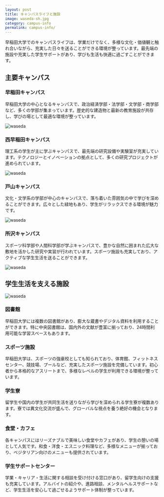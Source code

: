 ```yaml
---
layout: post
title: キャンパスライフと施設
image: waseda-sh.jpg
category: campus-info
permalink: campus-info/
---
```


早稲田大学でのキャンパスライフは、学業だけでなく、多様な文化・価値観と触れ合いながら、充実した日々を送ることができる環境が整っています。最先端の施設や充実した学生サポートがあり、学びも生活も快適に過ごすことができます。

## 主要キャンパス
### 早稲田キャンパス
早稲田大学の中心となるキャンパスで、政治経済学部・法学部・文学部・商学部など、多くの学部が集まっています。歴史的な建造物と最新の教育施設が共存し、学びの場として最適な環境が整っています。

![waseda](https://upload.wikimedia.org/wikipedia/commons/thumb/9/9c/Waseda_University_2014.JPG/1200px-Waseda_University_2014.JPG)

### 西早稲田キャンパス
理工系の学生が主に学ぶキャンパスで、最先端の研究設備や実験室が充実しています。テクノロジーとイノベーションの拠点として、多くの研究プロジェクトが進められています。

![waseda](https://www.waseda.jp/top/assets/uploads/2014/02/w20140415_145-2000x1333.jpg)

### 戸山キャンパス
文化・文学系の学部が中心のキャンパスで、落ち着いた雰囲気の中で学びを深めることができます。広々とした緑地もあり、学生がリラックスできる環境が魅力です。

![waseda](https://www.waseda.jp/top/assets/uploads/2022/08/MG_7218-2000x1437.jpg)

### 所沢キャンパス
スポーツ科学部や人間科学部が学ぶキャンパスで、豊かな自然に囲まれた広大な敷地を活かした研究や実習が行われています。スポーツ施設も充実しており、アクティブな学生生活を送ることができます。

![waseda](https://www.waseda.jp/top/assets/uploads/2014/03/d75c6454787e805d5797935539f59e6c.jpg)

## 学生生活を支える施設

![waseda](https://www.waseda.jp/inst/weekly/assets/uploads/2022/04/f80b99d8dae4712bddcd4267e0be6304.jpg)

### 図書館
早稲田大学には複数の図書館があり、膨大な蔵書やデジタル資料を利用することができます。特に中央図書館は、国内外の文献が豊富に揃っており、24時間利用可能な学習スペースもあります。

### スポーツ施設
早稲田大学は、スポーツの強豪校としても知られており、体育館、フィットネスセンター、競技場、プールなど、充実したスポーツ施設を完備しています。初心者から本格的なアスリートまで、多様なレベルの学生が利用できる環境が整っています。

### 学生寮
留学生や国内の学生が共同生活を送りながら学びを深められる学生寮が複数あります。寮では異文化交流が盛んで、グローバルな視点を養う絶好の機会となります。

### 食堂・カフェ
各キャンパスにはリーズナブルで美味しい食堂やカフェがあり、学生の憩いの場として人気です。和食・洋食・エスニック料理など、多様なメニューが揃っており、ベジタリアン向けのメニューも提供されています。

### 学生サポートセンター
学業・キャリア・生活に関する相談を受け付ける窓口があり、留学生向けの支援も充実しています。アルバイトの紹介や、進路相談、メンタルヘルスサポートなど、学生生活を安心して過ごせるようサポート体制が整っています。
